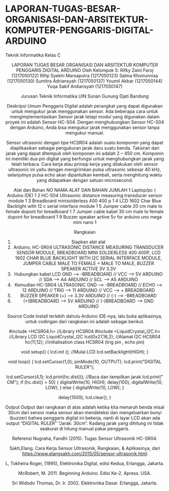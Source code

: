 # LAPORAN-TUGAS-BESAR-ORGANISASI-DAN-ARSITEKTUR-KOMPUTER-PENGGARIS-DIGITAL-ARDUINO
Teknik Informatika Kelas C
<div align='center'>

LAPORAN TUGAS BESAR
ORGANISASI DAN ARSITEKTUR KOMPUTER
PENGGARIS DIGITAL ARDUINO
Oleh Kelompok 5:
Rifky Zaini Faroj			(1217050122)
Rifqi Syekhi Marsaputra		(1217050123)
Salma Khoirunnisa			(1217050130)
Sumitra Adriansyah			(1217050137)
Youmil Akbar				(1217050144)
Yuqa Sakif Ardiansyah		(1217050147)

 
Jurusan Teknik Informatika UIN Sunan Gunung Djati Bandung

Deskripsi Umum
Penggaris Digital adalah perangkat yang dapat digunakan untuk mengukur jarak menggunakan sensor. Ada beberapa cara untuk mengimplementasikan Sensor jarak tetapi modul yang digunakan dalam proyek ini adalah Sensor HC-S04. Dengan menghubungkan Sensor HC-S04 dengan Arduino, Anda bisa mengukur jarak menggunakan sensor tanpa mengukur manual.

Sensor ultrasonic dengan tipe HCSR04 adalah suatu komponen yang dapat diaplikasikan sebagai pengukuran jarak daru suatu benda. Taksiran dari jarak yang dapat ditempuk oleh komponen ini adalah 2 – 450 cm. Komponin ini memiliki dua pin digital yang berfungsi untuk menghubungkan jarak yang telah terbaca. Cara kerja atau prinsip kerja yang dilakukan oleh sensor ultrasonic ini yaitu dengan mengirimkan pulsa ultrasonic sebesar 40 kHz, selanjutnya pulsa echo akan dipantulkan kembali, serta menghitung waktu yang didapatkan dengan satuan microsecond. 


Alat dan Bahan
NO	NAMA ALAT DAN BAHAN	JUMLAH 
1	Laptop/pc ( Arduino IDE)	1
2	HC-S04 Ultrasonic distance measuring transducer sensor module 	1
3	Breadboard minisolderless 400 400 p	1
4	LCD 1602 Char Blue Backlight with 12 c serial interface module	1
5	Jumper cable 20 cm male to female dopont for breadboard	1
7	Jumper cable kabel 30 cm male to female dupont for breadboard 	1
9	Buzzer speaker active 5v for arduino uno mega mini nano	1

Rangkaian
1.	Siapkan alat alat 
2.	Arduino, HC-SR04 ULTRASONIC DISTANCE MEASURING TRANSDUCER SENSOR MODULE, BREADBOARD MINI SOLDERLESS 400 400P, LCD 1602 CHAR BLUE BACKLIGHT WITH I2C SERIAL INTERFACE MODULE, JUMPER CABLE MALE TO FEMALE + MALE TO MALE, BUZZER SPEAKER ACTIVE 3V 3.3V
3.	Hubungkan kabel LCD GND --> -BREADBOARD // VCC --> 5V ARDUINO // SDA --> A4 ARDUINO // SCL --> A5 ARDUINO
4.	Kemudian HC-SR04 ULTRASONIC GND --> -BREADBOARD // ECHO --> 12 ARDUINO // TRIG --> 11 ARDUINO // VCC --> + BREADBOARD
5.	BUZZER SPEAKER (+) --> 3.3V ARDUINO // (-) --> -BREADBOARD
6.	(+)BREADBOARD --> 5V ARDUINO // (-)BREADBOARD --> GND ARDUINO


Source Code
Install terlebih dahulu Arduino IDE-nya, lalu buka aplikasinya, untuk codingan dari rangkaian ini adalah sebagai berikut.

#include <HCSR04.h>                 //Library HCSR04
#include <LiquidCrystal_I2C.h>      //Library LCD I2C
LiquidCrystal_I2C lcd(0x27,16,2);   //Alamat I2C
HCSR04 hc(11,12);                   //initialisation class HCSR04 (trig pin , echo pin)

void setup() {
  lcd.init ();                      //Mulai LCD
  lcd.setBacklight(HIGH);
}

void loop() {
  lcd.setCursor(1,0);
  pinMode(10, OUTPUT);
  lcd.print("DIGITAL  RULER");

  lcd.setCursor(4,1);
  lcd.print(hc.dist());        	//Baca dan tampilkan jarak
  lcd.print(" CM");
  if (hc.dist() > 50) {
   digitalWrite(10, HIGH);
   delay(100);
   digitalWrite(10, LOW);
} else {
   digitalWrite(10, LOW);
}

  delay(1500);
  lcd.clear(); 
}

Output
Output dari rangkaian di atas adalah ketika kita menaruh benda misal 30cm dari sensor maka sensor akan mendeteksi dan mengeluarkan bunyi (buzzer) bahwa penggaris digital ini bekerja, nanti di layar LCD akan ada output “DIGITAL RULER” “Jarak: 30cm”. Kadang jarak yang dihitung ini tidak seakurat di hitung manual pakai penggaris.


Referensi
Nugraha, Fandhi (2015). Tugas Sensor Ultrasonik HC-SR04.

Sakti,Elang. Cara Kerja Sensor Ultrasonik, Rangkaian, & Aplikasinya, dari https://www.elangsakti.com/2015/05/sensor-ultrasonik.html

L, Tokheira Roger, (1995), Elektronika Digital, edisi Kedua, Erlangga, Jakarta.

McRobert, M. 2011. Beginning Arduino. Edisi Ke-2. Apress. USA.

Sri Widodo Thomas, Dr. Ir. 2002. Elektronika Dasar. Erlangga, Jakarta.
